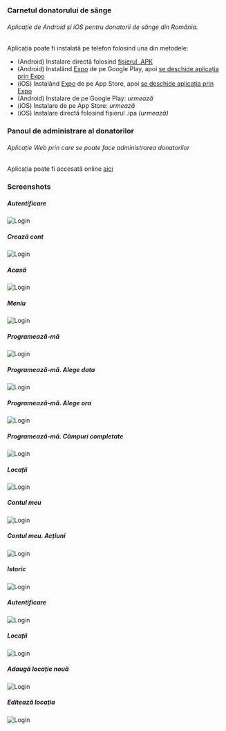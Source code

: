 ### Carnetul donatorului de sânge
###### Aplicație de Android și iOS pentru donatorii de sânge din România.
Aplicația poate fi instalată pe telefon folosind una din metodele:
+ (Android) Instalare directă folosind [fișierul .APK][apk]
+ (Android) Instalând [Expo][expo-android] de pe Google Play, apoi [se deschide aplicația prin Expo][expo]
+ (iOS) Instalând [Expo][expo-ios] de pe App Store, apoi [se deschide aplicația prin Expo][expo]
+ (Android) Instalare de pe Google Play: *urmează*
+ (iOS) Instalare de pe App Store: *urmează*
+ (iOS) Instalare directă folosind fișierul .ipa *(urmează)*

### Panoul de administrare al donatorilor
###### Aplicație Web prin care se poate face administrarea donatorilor
Aplicația poate fi accesată online [aici][admin-donatori]

### Screenshots

##### Autentificare
![Login][M0]

##### Crează cont
![Login][M1]

##### Acasă
![Login][M2]

##### Meniu
![Login][M3]

##### Programează-mă
![Login][M4]

##### Programează-mă. Alege data
![Login][M5]

##### Programează-mă. Alege ora
![Login][M6]

##### Programează-mă. Câmpuri completate
![Login][M7]

##### Locații
![Login][M8]

##### Contul meu
![Login][M9]

##### Contul meu. Acțiuni
![Login][M10]

##### Istoric
![Login][M11]

##### Autentificare
![Login][A0]

##### Locații
![Login][A1]

##### Adaugă locație nouă
![Login][A2]

##### Editează locația
![Login][A3]

[apk]: https://github.com/LyMc/carnetul-de-donator/releases/download/v1.1.0/carnetul-de-donator.apk
[expo]: https://expo.io/@lymc/carnetul-de-donator
[expo-android]: https://play.google.com/store/apps/details?id=host.exp.exponent&referrer=www
[expo-ios]: https://itunes.apple.com/app/apple-store/id982107779?pt=17102800&ct=www&mt=8

[admin-donatori]: https://admin-donatori.locoman.ro/

[A0]: ./github-assets/A0.%20Login.png
[A1]: ./github-assets/A1.%20Locations.png
[A2]: ./github-assets/A2.%20Add%20location.png
[A3]: ./github-assets/A3.%20Edit%20location.png

[M0]: ./github-assets/M0.%20Login.png
[M1]: ./github-assets/M1.%20Register.png
[M2]: ./github-assets/M2.%20Home.png
[M3]: ./github-assets/M3.%20Menu.png
[M4]: ./github-assets/M4.%20Schedule.png
[M5]: ./github-assets/M5.%20Schedule%20Set%20Date.png
[M6]: ./github-assets/M6.%20Schedule%20Set%20Time.png
[M7]: ./github-assets/M7.%20Schedule%20complited.png
[M8]: ./github-assets/M8.%20Locations.png
[M9]: ./github-assets/M9.%20Profile.png
[M10]: ./github-assets/M10.%20Profile%20Actions.png
[M11]: ./github-assets/M11.%20History.png